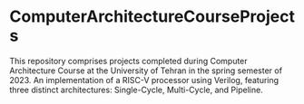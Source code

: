 # ComputerArchitectureCourseProjects
This repository comprises projects completed during Computer Architecture Course at the University of Tehran in the spring semester of 2023.
An implementation of a RISC-V processor using Verilog, featuring three distinct architectures: Single-Cycle, Multi-Cycle, and Pipeline.
